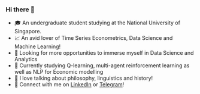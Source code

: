 ### Hi there 👋

- 🎓 An undergraduate student studying at the National University of Singapore.
- 📈 An avid lover of Time Series Econometrics, Data Science and Machine Learning!
- 👀 Looking for more opportunities to immerse myself in Data Science and Analytics
- 🌱 Currently studying Q-learning, multi-agent reinforcement learning as well as NLP for Economic modelling
- 📜 I love talking about philosophy, linguistics and history!
- 🤝 Connect with me on [LinkedIn](https://www.linkedin.com/in/mohamed--jasim/) or [Telegram](https://t.me/Jushem)!
